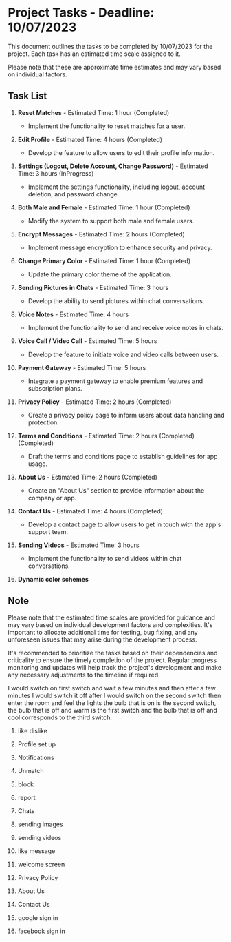 # Project Tasks - Deadline: 10/07/2023

This document outlines the tasks to be completed by 10/07/2023 for the project. Each task has an estimated time scale assigned to it. 

Please note that these are approximate time estimates and may vary based on individual factors. 

## Task List

1. **Reset Matches** - Estimated Time: 1 hour (Completed)
   - Implement the functionality to reset matches for a user.

2. **Edit Profile** - Estimated Time: 4 hours (Completed)
   - Develop the feature to allow users to edit their profile information.

3. **Settings (Logout, Delete Account, Change Password)** - Estimated Time: 3 hours (InProgress)
   - Implement the settings functionality, including logout, account deletion, and password change.

4. **Both Male and Female** - Estimated Time: 1 hour (Completed)
   - Modify the system to support both male and female users.

5. **Encrypt Messages** - Estimated Time: 2 hours (Completed)
   - Implement message encryption to enhance security and privacy.

6. **Change Primary Color** - Estimated Time: 1 hour (Completed)
   - Update the primary color theme of the application.

7. **Sending Pictures in Chats** - Estimated Time: 3 hours
   - Develop the ability to send pictures within chat conversations.

8. **Voice Notes** - Estimated Time: 4 hours
   - Implement the functionality to send and receive voice notes in chats.

9. **Voice Call / Video Call** - Estimated Time: 5 hours
   - Develop the feature to initiate voice and video calls between users.

10. **Payment Gateway** - Estimated Time: 5 hours
    - Integrate a payment gateway to enable premium features and subscription plans.

11. **Privacy Policy** - Estimated Time: 2 hours (Completed)
    - Create a privacy policy page to inform users about data handling and protection.

12. **Terms and Conditions** - Estimated Time: 2 hours (Completed)
(Completed)
    - Draft the terms and conditions page to establish guidelines for app usage.

13. **About Us** - Estimated Time: 2 hours (Completed)
    - Create an "About Us" section to provide information about the company or app.

14. **Contact Us** - Estimated Time: 4 hours (Completed)
    - Develop a contact page to allow users to get in touch with the app's support team.

15. **Sending Videos** - Estimated Time: 3 hours
    - Implement the functionality to send videos within chat conversations.


16. **Dynamic color schemes**

## Note
Please note that the estimated time scales are provided for guidance and may vary based on individual development factors and complexities. It's important to allocate additional time for testing, bug fixing, and any unforeseen issues that may arise during the development process.

It's recommended to prioritize the tasks based on their dependencies and criticality to ensure the timely completion of the project. Regular progress monitoring and updates will help track the project's development and make any necessary adjustments to the timeline if required.
 


I would switch on first switch and wait a few minutes and then after a few minutes I would switch it off after I would switch on the second switch then enter the room and feel the lights the bulb that is on is the second switch, the bulb that is off and warm is the first switch and the bulb that is off and cool corresponds to the third switch.

1. like dislike

2. Profile set up

3. Notifications

4. Unmatch

5. block

6. report

7. Chats

8. sending images

9. sending videos

10. like message

11. welcome screen

13. Privacy Policy

14. About Us

15. Contact Us

16. google sign in

17. facebook sign in

